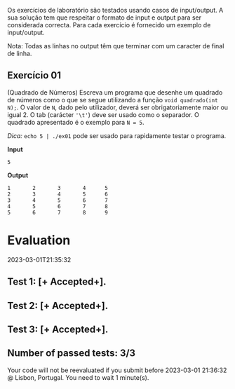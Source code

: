Os exercícios de laboratório são testados usando casos de input/output.
A sua solução tem que respeitar o formato de input e output para ser considerada correcta. Para cada exercício é fornecido um exemplo de input/output.

Nota: Todas as linhas no output têm que terminar com um caracter de final de linha.

## Exercício 01

(Quadrado de Números) Escreva um programa que desenhe um quadrado de números como o que se segue utilizando a função `void quadrado(int N);`. O valor de `N`, dado pelo utilizador, deverá ser obrigatoriamente maior ou igual 2. O tab (carácter `'\t'`) deve ser usado como o separador. O quadrado apresentado é o exemplo para `N = 5`.

*Dica:* `echo 5 | ./ex01` pode ser usado para rapidamente testar o programa.

**Input**
```
5
```

**Output**
```
1       2       3       4      5
2       3       4       5      6
3       4       5       6      7
4       5       6       7      8
5       6       7       8      9
```



# Evaluation

2023-03-01T21:35:32

## Test 1: [+ Accepted+].
## Test 2: [+ Accepted+].
## Test 3: [+ Accepted+].


## Number of passed tests: 3/3


Your code will not be reevaluated if you submit before 2023-03-01 21:36:32 @ Lisbon, Portugal. You need to wait 1 minute(s).

